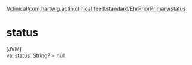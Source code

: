 //[clinical](../../../index.md)/[com.hartwig.actin.clinical.feed.standard](../index.md)/[EhrPriorPrimary](index.md)/[status](status.md)

# status

[JVM]\
val [status](status.md): [String](https://kotlinlang.org/api/latest/jvm/stdlib/kotlin/-string/index.html)? = null
